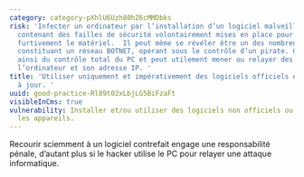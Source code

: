 ```yaml
---
category: category-pXhlU6Uzh80hZ6cMMDbks
risk: 'Infecter un ordinateur par l’installation d’un logiciel malveillant, obsolète,
  contenant des failles de sécurité volontairement mises en place pour compromettre
  furtivement le matériel.  Il peut même se révéler être un des nombreux PC ZOMBIE,
  constituant un réseau BOTNET, opérant sous le contrôle d’un pirate. Ce dernier dispose
  ainsi du contrôle total du PC et peut utilement mener ou relayer des attaques depuis
  l’ordinateur et son adresse IP. '
title: 'Utiliser uniquement et impérativement des logiciels officiels et leurs mises
  à jour. '
uuid: good-practice-Rl89t02xLbjLG5BiFzaFt
visibleInCms: true
vulnerability: Installer et/ou utiliser des logiciels non officiels ou “crackés” sur
  les appareils.
---
```


Recourir sciemment à un logiciel contrefait engage une responsabilité pénale, d’autant plus si le hacker utilise le PC pour relayer une attaque informatique.